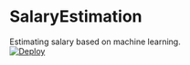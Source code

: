 # SalaryEstimation
Estimating salary based on machine learning.
<br>
<a href="https://heroku.com/deploy">
  <img src="https://www.herokucdn.com/deploy/button.svg" alt="Deploy">
</a>
